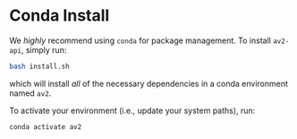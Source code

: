 # Conda Install

We _highly_ recommend using `conda` for package management. To install `av2-api`, simply run:

```bash
bash install.sh
```

which will install _all_ of the necessary dependencies in a conda environment named `av2`.

To activate your environment (i.e., update your system paths), run:

```bash
conda activate av2
```